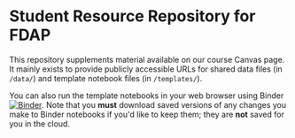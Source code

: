 # Student Resource Repository for FDAP

This repository supplements material available on our course Canvas page. It mainly exists to provide publicly accessible URLs for shared data files (in `/data/`) and template notebook files (in `/templates/`).

You can also run the template notebooks in your web browser using Binder [![Binder](https://mybinder.org/badge_logo.svg)](https://mybinder.org/v2/gh/lukestein-classes/fdap_public/HEAD). Note that you **must** download saved versions of any changes you make to Binder notebooks if you'd like to keep them; they are **not** saved for you in the cloud.